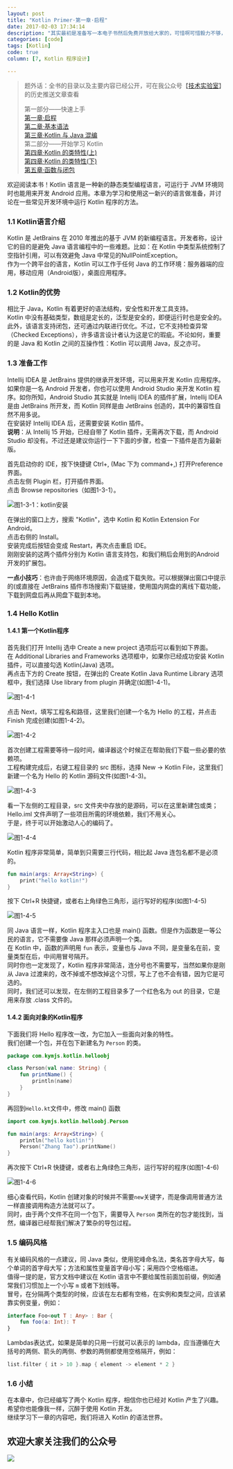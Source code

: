```yaml
---
layout: post  
title: "Kotlin Primer·第一章·启程"  
date: 2017-02-03 17:34:14
description: "其实最初是准备写一本电子书然后免费开放给大家的，可惜啊可惜毅力不够，坚持不下来，所以还是当成博客来写，写好了再出电子书吧。 "  
categories: [code]  
tags: [Kotlin]
code: true
column: [7, Kotlin 程序设计]

---
```


>题外话：全书的目录以及主要内容已经公开，可在我公众号【[技术实验室](http://mp.weixin.qq.com/s/3W6ciZYM1o_J5VqIFyNIpQ)】的历史推送文章查看
>
>第一部分——快速上手  
>[第一章·启程](http://shanghai.kotliner.cn/2017/02/03/2017-02-03-01/)    
>[第二章·基本语法](http://shanghai.kotliner.cn/2017/02/04/2017-02-04-01/)  
>[第三章·Kotlin 与 Java 混编](http://shanghai.kotliner.cn/2017/02/07/2017-02-07-01/)   
>第二部分——开始学习 Kotlin  
>[第四章·Kotlin 的类特性(上)](http://shanghai.kotliner.cn/2017/02/12/2017-02-12-01/)  
>[第四章·Kotlin 的类特性(下)](http://shanghai.kotliner.cn/2017/02/26/2017-02-26-01/)  
>[第五章·函数与闭包](http://shanghai.kotliner.cn/2017/04/09/2017-04-09-01/)     

欢迎阅读本书！Kotlin 语言是一种新的静态类型编程语言，可运行于 JVM 环境同时也能用来开发 Android 应用。本章为学习和使用这一新兴的语言做准备，并讨论在一些常见开发环境中运行 Kotlin 程序的方法。  

### 1.1 Kotlin语言介绍  

Kotlin 是 JetBrains 在 2010 年推出的基于 JVM 的新编程语言。开发者称，设计它的目的是避免 Java 语言编程中的一些难题。比如：在 Kotlin 中类型系统控制了空指针引用，可以有效避免 Java 中常见的NullPointException。   
作为一个跨平台的语言，Kotlin 可以工作于任何 Java 的工作环境：服务器端的应用，移动应用（Android版），桌面应用程序。 

<!-- more --> 

### 1.2 Kotlin的优势  

相比于 Java，Kotlin 有着更好的语法结构，安全性和开发工具支持。  
Kotlin 中没有基础类型，数组是定长的，泛型是安全的，即便运行时也是安全的。此外，该语言支持闭包，还可通过内联进行优化。不过，它不支持检查异常（Checked Exceptions），许多语言设计者认为这是它的瑕疵。不论如何，重要的是 Java 和 Kotlin 之间的互操作性：Kotlin 可以调用 Java，反之亦可。

### 1.3 准备工作  

Intellij IDEA 是 JetBrains 提供的继承开发环境，可以用来开发 Kotlin 应用程序。  
如果你是一名 Android 开发者，你也可以使用 Android Studio 来开发 Kotlin 程序。如你所知，Android Studio 其实就是 Intellij IDEA 的插件扩展，Intellij IDEA 是由 JetBrains 所开发，而 Kotlin 同样是由 JetBrains 创造的，其中的兼容性自然不用多说。  
在安装好 Intellij IDEA 后，还需要安装 Kotlin 插件。  
**说明**：从 Intellij 15 开始，已经自带了 Kotlin 插件，无需再次下载，而 Android Studio 却没有。不过还是建议你运行一下下面的步骤，检查一下插件是否为最新版。

首先启动你的 IDE，按下快捷键 Ctrl+, (Mac 下为 command+,) 打开Preference 界面。  
点击左侧 Plugin 栏，打开插件界面。    
点击 Browse repositories（如图1-3-1）。   

![图1-3-1：kotlin安装](http://cdn.kymjs.com/kotlin/1-3-1.png)    

在弹出的窗口上方，搜索 "Kotlin"，选中 Kotlin 和 Kotlin Extension For Android。  
点击右侧的 Install。  
安装完成后按钮会变成 Restart，再次点击重启 IDE。  
刚刚安装的这两个插件分别为 Kotlin 语言支持包，和我们稍后会用到的Android 开发的扩展包。   

**一点小技巧**：也许由于网络环境原因，会造成下载失败。可以根据弹出窗口中提示的(或直接在 JetBrains 插件市场搜索)下载链接，使用国内网盘的离线下载功能，下载到网盘后再从网盘下载到本地。  

### 1.4 Hello Kotlin  

#### 1.4.1 第一个Kotlin程序

首先我们打开 Intellij 选中 Create a new project 选项后可以看到如下界面。  
在 Additional Libraries and Frameworks 选项框中，如果你已经成功安装 Kotlin 插件，可以直接勾选 Kotlin(Java) 选项。  
再点击下方的 Create 按钮，在弹出的 Create Kotlin Java Runtime Library 选项框中，我们选择 Use library from plugin 并确定(如图1-4-1)。  

![图1-4-1](http://cdn.kymjs.com/kotlin/1-4-1.png)  

点击 Next，填写工程名和路径，这里我们创建一个名为 Hello 的工程，并点击 Finish 完成创建(如图1-4-2)。  

![图1-4-2](http://cdn.kymjs.com/kotlin/1-4-2.png)  

首次创建工程需要等待一段时间，编译器这个时候正在帮助我们下载一些必要的依赖项。  
工程构建完成后，右键工程目录的 src 图标，选择 New -> Kotlin File，这里我们新建一个名为 Hello 的 Kotlin 源码文件(如图1-4-3)。  

 ![图1-4-3](http://cdn.kymjs.com/kotlin/1-4-3.png)  
 
看一下左侧的工程目录，src 文件夹中存放的是源码，可以在这里新建包或类；Hello.iml 文件声明了一些项目所需的环境依赖，我们不用关心。  
于是，终于可以开始激动人心的编码了。  

 ![图1-4-4](http://cdn.kymjs.com/kotlin/1-4-4.png)  

Kotlin 程序非常简单，简单到只需要三行代码，相比起 Java 连包名都不是必须的。  

```kotlin 
fun main(args: Array<String>) {
    print("hello kotlin!")
}
```
按下 Ctrl+R 快捷键，或者右上角绿色三角形，运行写好的程序(如图1-4-5)  

 ![图1-4-5](http://cdn.kymjs.com/kotlin/1-4-5.png)  

同 Java 语言一样，Kotlin 程序主入口也是 main() 函数。但是作为函数是一等公民的语言，它不需要像 Java 那样必须声明一个类。  
在 Kotlin 中，函数的声明用 `fun` 表示，变量也与 Java 不同，是变量名在前，变量类型在后，中间用冒号隔开。  
同时你也一定发现了，Kotlin 程序非常简洁，连分号也不需要写，当然如果你是刚从 Java 过渡来的，改不掉或不想改掉这个习惯，写上了也不会有错，因为它是可选的。    
同时，我们还可以发现，在左侧的工程目录多了一个红色名为 out 的目录，它是用来存放 .class 文件的。

#### 1.4.2 面向对象的Kotlin程序

下面我们将 Hello 程序改一改，为它加入一些面向对象的特性。  
我们创建一个包，并在包下新建名为 `Person` 的类。  

```kotlin
package com.kymjs.kotlin.helloobj

class Person(val name: String) {
    fun printName() {
        println(name)
    }
}
```

再回到```Hello.kt```文件中，修改 main() 函数

```kotlin
import com.kymjs.kotlin.helloobj.Person

fun main(args: Array<String>) {
    println("hello kotlin!")
    Person("Zhang Tao").printName()
}
```

再次按下 Ctrl+R 快捷键，或者右上角绿色三角形，运行写好的程序(如图1-4-6)  

 ![图1-4-6](http://cdn.kymjs.com/kotlin/1-4-6.png)  
 
细心查看代码，Kotlin 创建对象的时候并不需要`new`关键字，而是像调用普通方法一样直接调用构造方法就可以了。  
同时，由于两个文件不在同一个包下，需要导入 `Person` 类所在的包才能找到，当然，编译器已经帮我们解决了繁杂的导包过程。  

### 1.5 编码风格  

有关编码风格的一点建议，同 Java 类似，使用驼峰命名法，类名首字母大写，每个单词的首字母大写；方法和属性变量首字母小写；采用四个空格缩进。  
值得一提的是，官方文档中建议在 Kotlin 语言中不要给属性前面加前缀，例如通常我们习惯加上一个小写 `m` 或者下划线等。  
冒号，在分隔两个类型的时候，应该在左右都有空格，在实例和类型之间，应该紧靠实例变量，例如：  

```kotlin
interface Foo<out T : Any> : Bar {
    fun foo(a: Int): T
}
```
Lambdas表达式，如果是简单的只用一行就可以表示的 lambda，应当遵循在大括号的两侧、箭头的两侧、参数的两侧都使用空格隔开，例如：  

```kotlin
list.filter { it > 10 }.map { element -> element * 2 }
```

### 1.6 小结  

在本章中，你已经编写了两个 Kotlin 程序，相信你也已经对 Kotlin 产生了兴趣。希望你也能像我一样，沉醉于使用 Kotlin 开发。  
继续学习下一章的内容吧，我们将进入 Kotlin 的语法世界。

## 欢迎大家关注我们的公众号

![](http://7xpox6.com1.z0.glb.clouddn.com/qrcode_for_gh_b2ad0581a6c4_430.jpg?imageView2/2/w/320)  